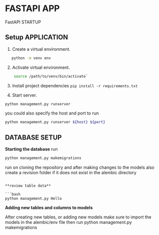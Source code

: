 # FASTAPI APP
FastAPI STARTUP

## Setup APPLICATION

1. Create a virtual environment.
 ```sh
    python -m venv env
 ```
2. Activate virtual environment.
```sh
    source /path/to/venv/bin/activate`
```
3. Install project dependencies `pip install -r requirements.txt`


4. Start server.
 ```sh
 python management.py runserver 
```
 you could also specify the host and port to run 
 ```sh
 python management.py runserver ${host} ${port}
 ```

## **DATABASE SETUP**


**Starting the database**
run
```sh
python management.py makemigrations
```
run on cloning the repository and after making changes to the models also create a revision folder if it does not exist in the alembic directory

```

**review table data**

```bash
python management.py Hello

```


**Adding new tables and columns to models**

After creating new tables, or adding new models make sure to import the models in the alembic/env file then run python management.py makemigrations







